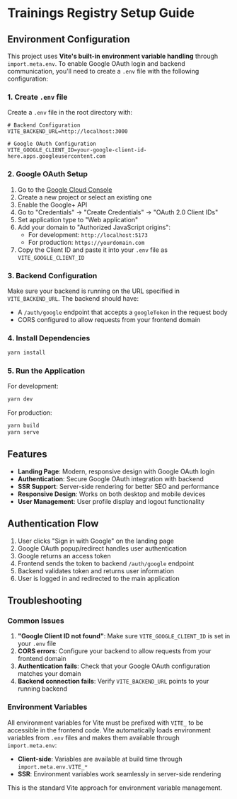 # Trainings Registry Setup Guide

## Environment Configuration

This project uses **Vite's built-in environment variable handling** through `import.meta.env`. To enable Google OAuth login and backend communication, you'll need to create a `.env` file with the following configuration:

### 1. Create `.env` file

Create a `.env` file in the root directory with:

```env
# Backend Configuration
VITE_BACKEND_URL=http://localhost:3000

# Google OAuth Configuration
VITE_GOOGLE_CLIENT_ID=your-google-client-id-here.apps.googleusercontent.com
```

### 2. Google OAuth Setup

1. Go to the [Google Cloud Console](https://console.developers.google.com/)
2. Create a new project or select an existing one
3. Enable the Google+ API
4. Go to "Credentials" → "Create Credentials" → "OAuth 2.0 Client IDs"
5. Set application type to "Web application"
6. Add your domain to "Authorized JavaScript origins":
    - For development: `http://localhost:5173`
    - For production: `https://yourdomain.com`
7. Copy the Client ID and paste it into your `.env` file as `VITE_GOOGLE_CLIENT_ID`

### 3. Backend Configuration

Make sure your backend is running on the URL specified in `VITE_BACKEND_URL`. The backend should have:

-   A `/auth/google` endpoint that accepts a `googleToken` in the request body
-   CORS configured to allow requests from your frontend domain

### 4. Install Dependencies

```bash
yarn install
```

### 5. Run the Application

For development:

```bash
yarn dev
```

For production:

```bash
yarn build
yarn serve
```

## Features

-   **Landing Page**: Modern, responsive design with Google OAuth login
-   **Authentication**: Secure Google OAuth integration with backend
-   **SSR Support**: Server-side rendering for better SEO and performance
-   **Responsive Design**: Works on both desktop and mobile devices
-   **User Management**: User profile display and logout functionality

## Authentication Flow

1. User clicks "Sign in with Google" on the landing page
2. Google OAuth popup/redirect handles user authentication
3. Google returns an access token
4. Frontend sends the token to backend `/auth/google` endpoint
5. Backend validates token and returns user information
6. User is logged in and redirected to the main application

## Troubleshooting

### Common Issues

1. **"Google Client ID not found"**: Make sure `VITE_GOOGLE_CLIENT_ID` is set in your `.env` file
2. **CORS errors**: Configure your backend to allow requests from your frontend domain
3. **Authentication fails**: Check that your Google OAuth configuration matches your domain
4. **Backend connection fails**: Verify `VITE_BACKEND_URL` points to your running backend

### Environment Variables

All environment variables for Vite must be prefixed with `VITE_` to be accessible in the frontend code. Vite automatically loads environment variables from `.env` files and makes them available through `import.meta.env`:

-   **Client-side**: Variables are available at build time through `import.meta.env.VITE_*`
-   **SSR**: Environment variables work seamlessly in server-side rendering

This is the standard Vite approach for environment variable management.
